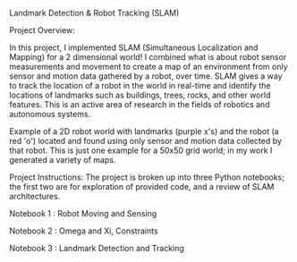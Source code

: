 Landmark Detection & Robot Tracking (SLAM)

Project Overview:

In this project, I implemented SLAM (Simultaneous Localization and Mapping) for a 2 dimensional world! I combined what is about robot sensor measurements and movement to create a map of an environment from only sensor and motion data gathered by a robot, over time. SLAM gives a way to track the location of a robot in the world in real-time and identify the locations of landmarks such as buildings, trees, rocks, and other world features. This is an active area of research in the fields of robotics and autonomous systems.

Example of a 2D robot world with landmarks (purple x's) and the robot (a red 'o') located and found using only sensor and motion data collected by that robot. This is just one example for a 50x50 grid world; in my work I generated a variety of maps.

Project Instructions:
The project is broken up into three Python notebooks; the first two are for exploration of provided code, and a review of SLAM architectures.

Notebook 1 : Robot Moving and Sensing

Notebook 2 : Omega and Xi, Constraints

Notebook 3 : Landmark Detection and Tracking

